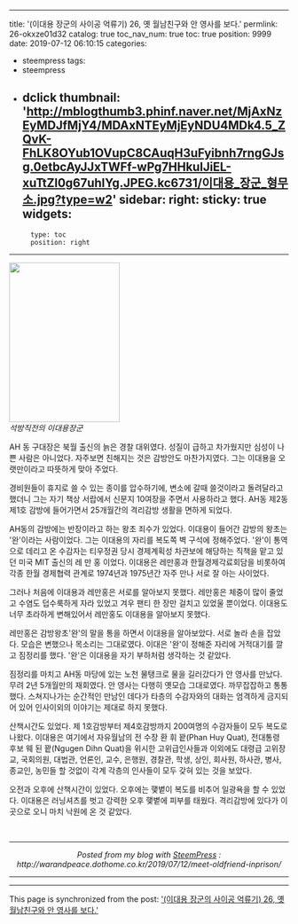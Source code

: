 
---
title: '(이대용 장군의 사이공 억류기) 26, 옛 월남친구와 안 영사를 보다.'
permlink: 26-okxze01d32
catalog: true
toc_nav_num: true
toc: true
position: 9999
date: 2019-07-12 06:10:15
categories:
- steempress
tags:
- steempress
- dclick
thumbnail: 'http://mblogthumb3.phinf.naver.net/MjAxNzEyMDJfMjY4/MDAxNTEyMjEyNDU4MDk4.5_ZQvK-FhLK8OYub1OVupC8CAuqH3uFyibnh7rngGJsg.0etbcAyJJxTWFf-wPg7HHkulJiEL-xuTtZl0g67uhIYg.JPEG.kc6731/이대용_장군_형무소.jpg?type=w2'
sidebar:
    right:
        sticky: true
widgets:
    -
        type: toc
        position: right
---


<img src="http://mblogthumb3.phinf.naver.net/MjAxNzEyMDJfMjY4/MDAxNTEyMjEyNDU4MDk4.5_ZQvK-FhLK8OYub1OVupC8CAuqH3uFyibnh7rngGJsg.0etbcAyJJxTWFf-wPg7HHkulJiEL-xuTtZl0g67uhIYg.JPEG.kc6731/이대용_장군_형무소.jpg?type=w2" alt="" width="199" height="288"/><br/><i>석방직전의 이대용장군 </i>
<p>AH 동 구대장은 북월 출신의 늙은 경찰 대위였다. 성질이 급하고 차가웠지만 심성이 나쁜 사람은 아니었다. 자주보면 친해지는 것은 감방안도 마찬가지였다. 그는 이대용을 오랫만이라고 따뜻하게 맞아 주었다. </p>
<p>경비원들이 휴지로 쓸 수 있는 종이를 압수하기에, 변소에 갈때 쓸것이라고 돌려달라고 했더니 그는 자기 책상 서랍에서 신문지 10여장을 주면서 사용하라고 했다.  AH동 제2동 제1호 감방에 들어가면서 25개월간의 격리감방 생활을 면하게 되었다. </p>
<p>AH동의 감방에는 반장이라고 하는 왕초 죄수가 있었다. 이대용이 들어간 감방의 왕초는 '완'이라는 사람이었다. 그는 이대용의 자리를 복도쪽 벽 구석에 정해주었다. '완'이 통역으로 데리고 온 수감자는 티우정권 당시 경제계획성 차관보에 해당하는 직책을 맡고 있던 미국 MIT 출신의  레 만 홍 이었다. 이대용은 레만홍과 한월경제각료회담을 비롯하여 각종 한월 경제협력 관계로 1974년과 1975년간 자주 만나 서로 잘 아는 사이었다. </p>
<p>그러나 처음에 이대용과 레만홍은 서로를 알아보지 못했다. 레만홍은 체중이 많이 줄었고 수염도 덥수룩하게 자라 있었고 겨우 팬티 한 장만 걸치고 있었울 뿐이었다. 이대용도 너무 초라하게 변해있어서 레만홍도 이대용을 알아보지 못했다. </p>
<p>레만홍은 감방왕초'완'의 말을 통을 하면서 이대용을 알아보았다. 서로 놀라 손을 잡았다. 모습은 변했으나 목소리는 그대로였다. 이대은 '완'이 정해준 자리에 거적대기를 깔고 짐정리를 했다. '완'은 이대용을 자기 부하처럼 생각하는 것 같았다. </p>
<p>짐정리를 마치고 AH동 마당에 있는 노천 물탱크로 물을 길러갔다가 안 영사를 만났다. 무려 2년 5개월만의 재회였다. 안 영사는 다행히 옛모습 그대로였다. 까무잡잡하고 통통했다. 스쳐지나가는 순간적인 만남인 데다가 타층의 수감자와의 대화는 엄격하게 금지되어 있어 인사이외의 이야기는 제대로 하지 못했다. </p>
<p>산책시간도 있었다. 제 1호감방부터 제4호감방까지 200여명의 수감자들이 모두 복도로 나왔다. 이대용은 여기에서 자유월남의 전 수장 환 휘 꽡(Phan Huy Quat), 전대통령 후보 웨 된 꽡(Ngugen Dihn Quat)을 위시한 고위급인사들과 이외에도 대령급 고위장교, 국회의원, 대법관, 언론인, 교수, 은행원, 경찰관, 학생, 상인, 회사원, 하사관, 병사, 종교인, 농민들 할 것없이 각계 각층의 인사들이 모두 갖혀 있는 것을 보았다. </p>
<p>오전과 오후에 산책시간이 있었다. 오후에는 햋볕이 복도를 비추어 일광욕을 할 수 있었다. 이대용은 러닝셔츠를 벗고 강력한 오후 햋볕에 피부를 태웠다. 격리감방에 있다가 이곳으로 오니 마치 낙원에 온 것 같았다. </p>
 <br /><center><hr/><em>Posted from my blog with <a href='https://wordpress.org/plugins/steempress/'>SteemPress</a> : http://warandpeace.dothome.co.kr/2019/07/12/meet-oldfriend-inprison/ </em><hr/></center>

- - -

This page is synchronized from the post: ['(이대용 장군의 사이공 억류기) 26, 옛 월남친구와 안 영사를 보다.'](https://steemit.com/@wisdomandjustice/26-okxze01d32)
